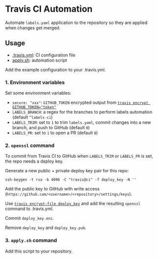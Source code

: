 # Travis CI Automation

Automate `labels.yaml` application to the repository so they are applied when changes get merged.

## Usage

- [.travis.yml](.travis.yml): CI configuration file
- [apply.sh](apply.sh): automation script

Add the example configuration to your .travis.yml.

### 1. Environment variables

Set some environment variables:

- `secure: "xxx"`: `GITHUB_TOKEN` encrypted output from [`travis encrypt GITHUB_TOKEN="token"`][encryption]
- `LABELS_BRANCH`: a regex for the branches to perform labels automation (default `^labels-ci`)
- `LABELS_TRIM`: set to `1` to trim `labels.yaml`, commit changes into a new branch, and push to GitHub (default `0`)
- `LABELS_PR`: set to `1` to open a PR (default `0`)

[encryption]: https://docs.travis-ci.com/user/encryption-keys/

### 2. `openssl` command

To commit from Travis CI to GitHub when `LABELS_TRIM` or `LABELS_PR` is set, the repo needs a deploy key.

Generate a new public + private deploy key pair for this repo:

```
ssh-keygen -t rsa -b 4096 -C "travis@ci" -f deploy_key -N ''
```

Add the public key to GitHub with write access (`https://github.com/<username>/<repository>/settings/keys`).

Use [`travis encrypt-file deploy_key`][encrypt-file] and add the resulting `openssl` command to .travis.yml.

Commit `deploy_key.enc`.

Remove `deploy_key` and `deploy_key.pub`.

[encrypt-file]: https://docs.travis-ci.com/user/encrypting-files/

### 3. `apply.sh` command

Add this script to your repository.
